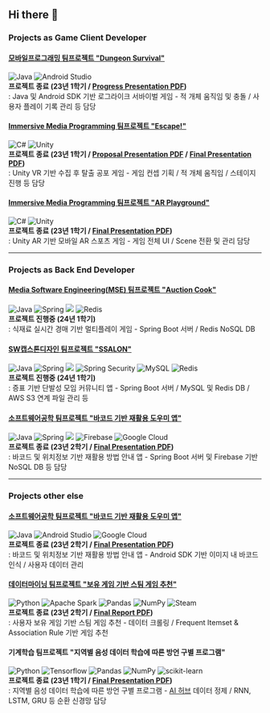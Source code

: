 ## Hi there 👋

### Projects as Game Client Developer
#### [모바일프로그래밍 팀프로젝트 "Dungeon Survival"](https://github.com/SyingSHY/2301-MP-RS)
![Java](https://img.shields.io/badge/java-%23ED8B00.svg?style=for-the-badge&logo=openjdk&logoColor=white)
![Android Studio](https://img.shields.io/badge/android%20studio-346ac1?style=for-the-badge&logo=android%20studio&logoColor=white)  
**프로젝트 종료 (23년 1학기 / [Progress Presentation PDF](Documents/23-1%20모바일프로그래밍.pdf))**  
: Java 및 Android SDK 기반 로그라이크 서바이벌 게임 - 적 개체 움직임 및 충돌 / 사용자 플레이 기록 관리 등 담당
#### [Immersive Media Programming 팀프로젝트 "Escape!"](https://github.com/SyingSHY/IMP2301-VR)
![C#](https://img.shields.io/badge/c%23-%23239120.svg?style=for-the-badge&logo=csharp&logoColor=white)
![Unity](https://img.shields.io/badge/unity-%23000000.svg?style=for-the-badge&logo=unity&logoColor=white)  
**프로젝트 종료 (23년 1학기 / [Proposal Presentation PDF](Documents/23-1%20IMP%20VR%20Proposal.pdf) / [Final Presentation PDF](Documents/23-1%20IMP%20VR%20Final.pdf))**  
: Unity VR 기반 수집 후 탈출 공포 게임 - 게임 컨셉 기획 / 적 개체 움직임 / 스테이지 진행 등 담당
#### [Immersive Media Programming 팀프로젝트 "AR Playground"](https://github.com/SyingSHY/2301-IMP-AR)
![C#](https://img.shields.io/badge/c%23-%23239120.svg?style=for-the-badge&logo=csharp&logoColor=white)
![Unity](https://img.shields.io/badge/unity-%23000000.svg?style=for-the-badge&logo=unity&logoColor=white)  
**프로젝트 종료 (23년 1학기 / [Final Presentation PDF](./Documents/23-1%20IMP%20AR%20Final.pdf))**  
: Unity AR 기반 모바일 AR 스포츠 게임 - 게임 전체 UI / Scene 전환 및 관리 담당

-----
### Projects as Back End Developer
#### [Media Software Engineering(MSE) 팀프로젝트 "Auction Cook"](https://github.com/SyingSHY/AuctionCook-BE)
![Java](https://img.shields.io/badge/java-%23ED8B00.svg?style=for-the-badge&logo=openjdk&logoColor=white)
![Spring](https://img.shields.io/badge/spring-%236DB33F.svg?style=for-the-badge&logo=spring&logoColor=white)
<img src="https://img.shields.io/badge/Spring%20Boot-6DB33F?style=for-the-badge&logo=Spring%20Boot&logoColor=white"/>
![Redis](https://img.shields.io/badge/redis-%23DD0031.svg?style=for-the-badge&logo=redis&logoColor=white)  
**프로젝트 진행중 (24년 1학기)**  
: 식재료 실시간 경매 기반 멀티플레이 게임 - Spring Boot 서버 / Redis NoSQL DB
#### [SW캡스톤디자인 팀프로젝트 "SSALON"](https://github.com/lee1684/SKYTeam)  
![Java](https://img.shields.io/badge/java-%23ED8B00.svg?style=for-the-badge&logo=openjdk&logoColor=white)
![Spring](https://img.shields.io/badge/spring-%236DB33F.svg?style=for-the-badge&logo=spring&logoColor=white)
<img src="https://img.shields.io/badge/Spring%20Boot-6DB33F?style=for-the-badge&logo=Spring%20Boot&logoColor=white"/>
![Spring Security](https://img.shields.io/badge/Spring_Security-6DB33F?style=for-the-badge&logo=Spring-Security&logoColor=white)
![MySQL](https://img.shields.io/badge/mysql-4479A1.svg?style=for-the-badge&logo=mysql&logoColor=white)
![Redis](https://img.shields.io/badge/redis-%23DD0031.svg?style=for-the-badge&logo=redis&logoColor=white)  
**프로젝트 진행중 (24년 1학기)**  
: 증표 기반 단발성 모임 커뮤니티 앱 - Spring Boot 서버 / MySQL 및 Redis DB / AWS S3 연계 파일 관리 등
#### [소프트웨어공학 팀프로젝트 "바코드 기반 재활용 도우미 앱"](https://github.com/AU2302SE-Team02/TeamProject-Recycle-WebBackend)
![Java](https://img.shields.io/badge/java-%23ED8B00.svg?style=for-the-badge&logo=openjdk&logoColor=white)
![Spring](https://img.shields.io/badge/spring-%236DB33F.svg?style=for-the-badge&logo=spring&logoColor=white)
<img src="https://img.shields.io/badge/Spring%20Boot-6DB33F?style=for-the-badge&logo=Spring%20Boot&logoColor=white"/>
![Firebase](https://img.shields.io/badge/firebase-a08021?style=for-the-badge&logo=firebase&logoColor=ffcd34)
![Google Cloud](https://img.shields.io/badge/GoogleCloud-%234285F4.svg?style=for-the-badge&logo=google-cloud&logoColor=white)  
**프로젝트 종료 (23년 2학기 / [Final Presentation PDF](Documents/23-2%20소프트웨어공학.pdf))**  
: 바코드 및 위치정보 기반 재활용 방법 안내 앱 - Spring Boot 서버 및 Firebase 기반 NoSQL DB 등 담당

-----
### Projects other else
#### [소프트웨어공학 팀프로젝트 "바코드 기반 재활용 도우미 앱"](https://github.com/AU2302SE-Team02/TeamProject-Recycle-AndroidApp)
![Java](https://img.shields.io/badge/java-%23ED8B00.svg?style=for-the-badge&logo=openjdk&logoColor=white)
![Android Studio](https://img.shields.io/badge/android%20studio-346ac1?style=for-the-badge&logo=android%20studio&logoColor=white)
![Google Cloud](https://img.shields.io/badge/GoogleCloud-%234285F4.svg?style=for-the-badge&logo=google-cloud&logoColor=white)  
**프로젝트 종료 (23년 2학기 / [Final Presentation PDF](Documents/23-2%20소프트웨어공학.pdf))**  
: 바코드 및 위치정보 기반 재활용 방법 안내 앱 - Android SDK 기반 이미지 내 바코드 인식 / 사용자 데이터 관리
#### [데이터마이닝 팀프로젝트 "보유 게임 기반 스팀 게임 추천"](https://github.com/AU2302DM-TeamKYJ/TeamProject-SteamGameRecommender)
![Python](https://img.shields.io/badge/python-3670A0?style=for-the-badge&logo=python&logoColor=ffdd54)
![Apache Spark](https://img.shields.io/badge/Apache%20Spark-FDEE21?style=for-the-badge&logo=apachespark&logoColor=black)
![Pandas](https://img.shields.io/badge/pandas-%23150458.svg?style=for-the-badge&logo=pandas&logoColor=white)
![NumPy](https://img.shields.io/badge/numpy-%23013243.svg?style=for-the-badge&logo=numpy&logoColor=white)
![Steam](https://img.shields.io/badge/steam-%23000000.svg?style=for-the-badge&logo=steam&logoColor=white)  
**프로젝트 종료 (23년 2학기 / [Final Report PDF](Documents/23-2%20데이터마이닝.pdf))**  
: 사용자 보유 게임 기반 스팀 게임 추천 - 데이터 크롤링 / Frequent Itemset & Association Rule 기반 게임 추천
#### 기계학습 팀프로젝트 "지역별 음성 데이터 학습에 따른 방언 구별 프로그램"
![Python](https://img.shields.io/badge/python-3670A0?style=for-the-badge&logo=python&logoColor=ffdd54)
![Tensorflow](https://img.shields.io/badge/TensorFlow-FF6F00?style=for-the-badge&logo=tensorflow&logoColor=white)
![Pandas](https://img.shields.io/badge/pandas-%23150458.svg?style=for-the-badge&logo=pandas&logoColor=white)
![NumPy](https://img.shields.io/badge/numpy-%23013243.svg?style=for-the-badge&logo=numpy&logoColor=white)
![scikit-learn](https://img.shields.io/badge/scikit--learn-%23F7931E.svg?style=for-the-badge&logo=scikit-learn&logoColor=white)  
**프로젝트 종료 (23년 1학기 / [Final Presentation PDF](Documents/23-1%20기계학습.pdf))**  
: 지역별 음성 데이터 학습에 따른 방언 구별 프로그램 - [AI 허브](https://www.aihub.or.kr/) 데이터 정제 / RNN, LSTM, GRU 등 순환 신경망 담당



<!--
**SyingSHY/SyingSHY** is a ✨ _special_ ✨ repository because its `README.md` (this file) appears on your GitHub profile.

Here are some ideas to get you started:

- 🔭 I’m currently working on ...
- 🌱 I’m currently learning ...
- 👯 I’m looking to collaborate on ...
- 🤔 I’m looking for help with ...
- 💬 Ask me about ...
- 📫 How to reach me: ...
- 😄 Pronouns: ...
- ⚡ Fun fact: ...
-->
